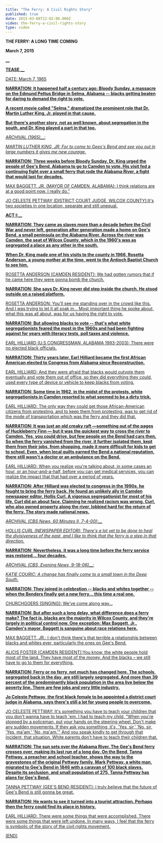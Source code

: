 ```yaml
---
title: "The Ferry: A Civil Rights Story"
published: true
date: 2015-03-08T22:02:00.000Z
video: the-ferry-a-civil-rights-story
type: video
---
```


**THE FERRY: A LONG TIME COMING**

**March 7, 2015**

**<u data-redactor-tag="u">
__</u>**

<u data-redactor-tag="u">

**<u data-redactor-tag="u">TEASE __</u>**

<u data-redactor-tag="u">

DATE: March 7, 1965

**NARRATION: It happened half a century ago: Bloody Sunday, a massacre on the Edmund Pettus Bridge in Selma, Alabama -- blacks getting beaten for daring to demand the right to vote.**

**A recent movie called "Selma," dramatized the prominent role that Dr. Martin Luther King, Jr. played in that cause.**

**But there's another story, not as well known, about segregation in the south, and Dr. King played a part in that too.**

_<u data-redactor-tag="u">ARCHIVAL (1965)__</u>_<u data-redactor-tag="u">_:_</u>

<u data-redactor-tag="u">

_MARTIN LUTHER KING, JR: For to come to Gees's Bend and see you out in large numbers it gives me new courage._

**NARRATION:** **Three weeks before Bloody Sunday, Dr. King urged the people of Gee's Bend, Alabama to go to Camden to vote. His visit fed a continuing fight over a small ferry that rode the Alabama River, a fight that would last for decades.**

MAX BAGGETT, JR. (MAYOR OF CAMDEN, ALABAMA): I think relations are at a good point now, I really do."

JO CELESTE PETTWAY (DISTRICT COURT JUDGE, WILCOX COUNTY):It's two societies in one location, separate and still unequal.

**<u data-redactor-tag="u">ACT I:__</u>**

<u data-redactor-tag="u">

**NARRATION: They came as slaves more than a decade before the Civil War and never left, generation after generation made a home on Gee's Bend, a small peninsula on the Alabama River. Across the river was Camden, the seat of Wilcox County, which in the 1960's was as segregated a place as any other in the south.**

**When Dr. King** **made one of his visits to the county in 1966, Rosetta Anderson, a young mother at the time, went to the Antioch Baptist Church to see him.**

ROSETTA ANDERSON (CAMDEN RESIDENT): We had gotten rumors that if he came here they were gonna bomb the church.

**NARRATION: She says Dr. King never did step inside the church. He stood outside on a raised platform.**

ROSETTA ANDERSON: You'll see me standing over in the crowd like this. And I was trying to let it all soak in... Most important thing he spoke about, what this was all about, was for us having the right to vote.

**NARRATION:** **But allowing blacks to vote -- that's what white segregationists feared the most in the 1960s and had been fighting against for years with literacy tests, poll taxes and violence.**

EARL HILLIARD (U.S CONGRESSMAN, ALABAMA 1993-2003): There were no elected black officials.

**NARRATION: Thirty years later, Earl Hilliard became the first African American elected to Congress from Alabama since Reconstruction.**

EARL HILLIARD: And they were afraid that blacks would outvote them eventually and vote them out of office, so they did everything they could, used every type of device or vehicle to keep blacks from voting.

**NARRATION: Some time in 1962, in the midst of the protests, white segregationists in Camden resorted to what seemed to be a dirty trick.**

EARL HILLIARD: The only way they could get those African-American citizens from protesting, and to keep them from protesting, was to get rid of the mode of transportation which was the ferry and they did that.

**NARRATION: It was just an old creaky raft —something out of the pages of Huckleberry Finn — but it was the quickest way to cross the river to Camden. Yes, you could drive, but few people on the Bend had cars then. So when the ferry vanished from the river, it further isolated them, kept them from their jobs, from shopping, made it more difficult for kids to get to school. Even, when local quilts earned the Bend a national reputation, there still wasn't a doctor or an ambulance on the Bend.**

EARL HILLIARD: When you realize you're talking about, in some cases an hour, or an hour-and-a-half, before you can get medical services, you can realize the impact that that had over a period of years.

**NARRATION: After Hilliard was elected to congress in the 1990s, he fought to bring the ferry back. He found an unlikely ally in Camden newspaper editor, Hollis Curl. A vigorous segregationist for most of his life, Curl did an about face. Claiming he realized racism was wrong, Curl, who also owned property along the river, lobbied hard for the return of the ferry. The story made national news.**

_<u data-redactor-tag="u">ARCHIVAL (CBS News, 60 Minutes II, 7-4-00):__</u>_

<u data-redactor-tag="u">

_HOLLIS CURL (NEWSPAPER EDITOR): There's a lot yet to be done to heal the divisiveness of the past, and I like to think that the ferry is a step in that direction._

**NARRATION:** **Nevertheless, it was a long time before the ferry service was restored... four decades.**

_<u data-redactor-tag="u">ARCHIVAL (CBS, Evening News, 9-18-06)__</u>_<u data-redactor-tag="u">_:_</u>

<u data-redactor-tag="u">

_KATIE COURIC: A change has finally come to a small town in the Deep South._

**NARRATION: They joined in celebration -- blacks and whites together -- when the Benders finally got a new ferry... this time a real one.**

CHURCHGOERS (SINGING): We've come along way…

**NARRATION: But after such a long delay, what difference does a ferry make? The fact is, blacks are the majority in Wilcox County, and they're largely in political control now. One exception: Max Baggett, Jr., Camden's mayor. Baggett is sanguine about race relations here.**

MAX BAGGETT, JR.: I don't think there's that terrible a relationship between blacks and whites ever, particularly the ones on Gee's Bend.

ALICIS FOSTER (CAMDEN RESIDENT):You know, the white people hold most of the land. They have most of the money. And the blacks – we still have to go to them for everything.

**NARRATION: Ferry or no ferry, not much has changed here. The schools, segregated back in the day, are still largely segregated. And more than 39 percent of the predominantly black population in the area live below the poverty line. There are few jobs and very little industry.**

**Jo Celeste Pettway, the first black female to be appointed a district court judge in Alabama, says there's still a lot for young people to overcome.**

JO CELESTE PETTWAY: It's something you have to teach your children that you don't wanna have to teach 'em. I had to teach my child, "When you're stopped by a policeman, put your hands on the steering wheel. Don't make any sudden movements. If they ask you something, it's, 'Yes, sir,' 'No, sir, 'Yes, ma'am,' 'No, ma'am.'" And you speak kindly to get through that incident, that situation. White parents don't have to teach their children that.

**NARRATION: The sun sets over the Alabama River. The Gee's Bend ferry crosses over, making its last run of a long day. On the Bend, Tanna Pettway, a preacher and school teacher, shows the way to the gravestones of the original Pettway family. Mark Pettway, a white man, migrated to Gee's Bend in 1846 with a caravan of 100 black slaves. Despite its seclusion, and small population of 275, Tanna Pettway has plans for Gee's Bend.**

TANNA PETTWAY (GEE'S BEND RESIDENT): I truly believe that the future of Gee's Bend is still gonna be great.

**NARRATION: He wants to see it turned into a tourist attraction. Perhaps then the ferry could find its place in history.**

EARL HILLIARD: There were some things that were accomplished. There were some things that were left undone. In many ways, I feel that the ferry is symbolic of the story of the civil rights movement.

(END)

